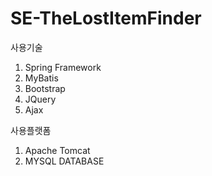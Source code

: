 # SE-TheLostItemFinder

사용기술

1. Spring Framework
2. MyBatis
3. Bootstrap
4. JQuery
5. Ajax

사용플랫폼

1. Apache Tomcat
2. MYSQL DATABASE
